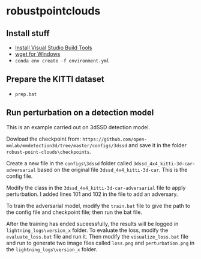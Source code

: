# robustpointclouds

## Install stuff

- [Install Visual Studio Build Tools](https://stackoverflow.com/a/70007787)
- [wget for Windows](https://eternallybored.org/misc/wget/)
- `conda env create -f environment.yml`

## Prepare the KITTI dataset

- `prep.bat`

## Run perturbation on a detection model

This is an example carried out on 3dSSD detection model.

Dowload the checkpoint from: `https://github.com/open-mmlab/mmdetection3d/tree/master/configs/3dssd` and save it in the folder `robust-point-clouds\checkpoints`.

Create a new file in the `configs\3dssd` folder called `3dssd_4x4_kitti-3d-car-adversarial` based on the original file `3dssd_4x4_kitti-3d-car`. This is the config file.

Modify the class in the `3dssd_4x4_kitti-3d-car-adversarial` file to apply perturbation. I added lines 101 and 102 in the file to add an adversary.

To train the adversarial model, modify the `train.bat` file to give the path to the config file and checkpoint file; then run the bat file. 

After the training has ended suceessfully, the results will be logged in `lightning_logs\version_x` folder. To evaluate the loss, modify the `evaluate_loss.bat` file and run it. Then modify the `visualize_loss.bat` file and run to generate two image files called `loss.png` and  `perturbation.png` in the `lightning_logs\version_x` folder.
